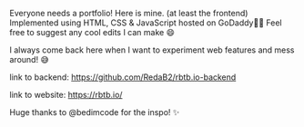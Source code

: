 Everyone needs a portfolio! Here is mine. (at least the frontend) Implemented using HTML, CSS & JavaScript hosted on GoDaddy✌🏽 Feel free to suggest any cool edits I can make 😄

I always come back here when I want to experiment web features and mess around! 😅

link to backend: https://github.com/RedaB2/rbtb.io-backend

link to website: https://rbtb.io/

Huge thanks to @bedimcode for the inspo! ✨
